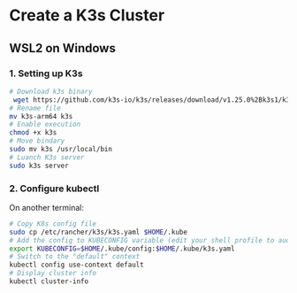 # Create a K3s Cluster

## WSL2 on Windows
### 1. Setting up K3s
```bash
# Download k3s binary
 wget https://github.com/k3s-io/k3s/releases/download/v1.25.0%2Bk3s1/k3s-arm64
# Rename file
mv k3s-arm64 k3s
# Enable execution
chmod +x k3s
# Move bindary
sudo mv k3s /usr/local/bin
# Luanch K3s server
sudo k3s server
```
### 2. Configure kubectl
On another terminal:
```bash
# Copy K8s config file
sudo cp /etc/rancher/k3s/k3s.yaml $HOME/.kube
# Add the config to KUBECONFIG variable (edit your shell profile to auo-load)
export KUBECONFIG=$HOME/.kube/config:$HOME/.kube/k3s.yaml
# Switch to the "default" context
kubectl config use-context default
# Display cluster info
kubectl cluster-info
```